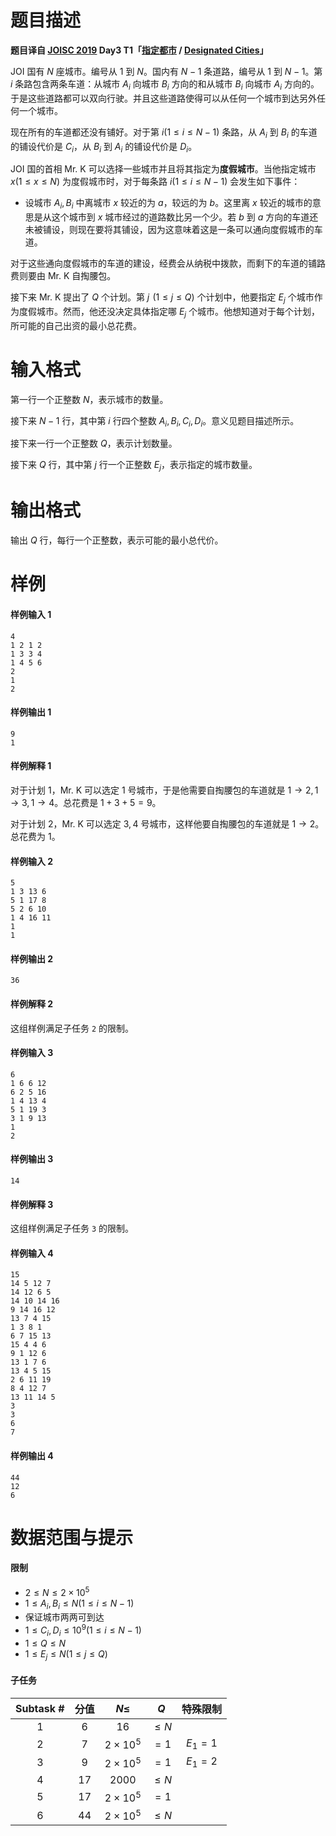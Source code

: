 
# 题目描述

**题目译自 [JOISC 2019](https://www.ioi-jp.org/camp/2019/2019-sp-tasks/index.html) Day3 T1「[指定都市](https://www.ioi-jp.org/camp/2019/2019-sp-tasks/day3/designated.pdf) / [Designated Cities](https://www.ioi-jp.org/camp/2019/2019-sp-tasks/day3/designated-en.pdf)」**

JOI 国有 $N$ 座城市。编号从 $1$ 到 $N$。国内有 $N - 1$ 条道路，编号从 $1$ 到 $N - 1$。第 $i$ 条路包含两条车道：从城市 $A_i$ 向城市 $B_i$ 方向的和从城市 $B_i$ 向城市 $A_i$ 方向的。于是这些道路都可以双向行驶。并且这些道路使得可以从任何一个城市到达另外任何一个城市。

现在所有的车道都还没有铺好。对于第 $i (1\le i\le N - 1)$ 条路，从 $A_i$ 到 $B_i$ 的车道的铺设代价是 $C_i$，从 $B_i$ 到 $A_i$ 的铺设代价是 $D_i$。

JOI 国的首相 Mr. K 可以选择一些城市并且将其指定为**度假城市**。当他指定城市 $x(1\le x\le N)$ 为度假城市时，对于每条路 $i(1\le i\le N-1)$ 会发生如下事件：
- 设城市 $A_i, B_i$ 中离城市 $x$ 较近的为 $a$，较远的为 $b$。这里离 $x$ 较近的城市的意思是从这个城市到 $x$ 城市经过的道路数比另一个少。若 $b$ 到 $a$ 方向的车道还未被铺设，则现在要将其铺设，因为这意味着这是一条可以通向度假城市的车道。

对于这些通向度假城市的车道的建设，经费会从纳税中拨款，而剩下的车道的铺路费则要由 Mr. K 自掏腰包。

接下来 Mr. K 提出了 $Q$ 个计划。第 $j\:\!(1\le j\le Q)$ 个计划中，他要指定 $E_j$ 个城市作为度假城市。然而，他还没决定具体指定哪 $E_j$ 个城市。他想知道对于每个计划，所可能的自己出资的最小总花费。

# 输入格式

第一行一个正整数 $N$，表示城市的数量。

接下来 $N - 1$ 行，其中第 $i$ 行四个整数 $A_i, B_i, C_i, D_i$。意义见题目描述所示。

接下来一行一个正整数 $Q$，表示计划数量。

接下来 $Q$ 行，其中第 $j$ 行一个正整数 $E_j$，表示指定的城市数量。

# 输出格式

输出 $Q$ 行，每行一个正整数，表示可能的最小总代价。

# 样例

#### 样例输入 1

```plain
4
1 2 1 2
1 3 3 4
1 4 5 6
2
1
2
```

#### 样例输出 1

```plain
9
1
```

#### 样例解释 1

对于计划 $1$，Mr. K 可以选定 $1$ 号城市，于是他需要自掏腰包的车道就是 $1\rightarrow 2, 1\rightarrow 3, 1\rightarrow 4$。总花费是 $1+3+5=9$。

对于计划 $2$，Mr. K 可以选定 $3, 4$ 号城市，这样他要自掏腰包的车道就是 $1\rightarrow 2$。总花费为 $1$。

#### 样例输入 2

```plain
5
1 3 13 6
5 1 17 8
5 2 6 10
1 4 16 11
1
1
```

#### 样例输出 2

```plain
36
```

#### 样例解释 2

这组样例满足子任务 `2` 的限制。

#### 样例输入 3

```plain
6
1 6 6 12
6 2 5 16
1 4 13 4
5 1 19 3
3 1 9 13
1
2
```

#### 样例输出 3

```plain
14
```

#### 样例解释 3

这组样例满足子任务 `3` 的限制。

#### 样例输入 4
```plain
15
14 5 12 7
14 12 6 5
14 10 14 16
9 14 16 12
13 7 4 15
1 3 8 1
6 7 15 13
15 4 4 6
9 1 12 6
13 1 7 6
13 4 5 15
2 6 11 19
8 4 12 7
13 11 14 5
3
3
6
7
```
#### 样例输出 4
```plain
44
12
6
```

# 数据范围与提示

#### 限制

- $2\le N \le 2\times 10^5$
- $1\le A_i, B_i\le N (1\le i\le N - 1)$
- 保证城市两两可到达
- $1\le C_i, D_i\le 10^9 (1\le i\le N - 1)$
- $1\le Q\le N$
- $1\le E_j\le N(1\le j\le Q)$

#### 子任务

| Subtask # | 分值 | $N \le$ | $Q$ | 特殊限制 |
|:-:|:-:|:-:|:-:|:-:|
| $1$ | $6$ | $16$ | $\le N$ |  |
| $2$ | $7$ | $2\times 10^5$ | $=1$ | $E_1=1$ |
| $3$ | $9$ | $2\times 10^5$ | $=1$ | $E_1=2$ |
| $4$ | $17$ | $2000$ | $\le N$ |  |
| $5$ | $17$ | $2\times 10^5$ | $=1$ |  |
| $6$ | $44$ | $2\times 10^5$ | $\le N$ |  |


